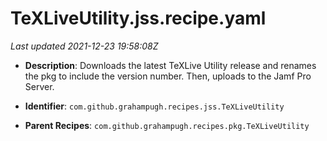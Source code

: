 # TeXLiveUtility.jss.recipe.yaml

_Last updated 2021-12-23 19:58:08Z_

- **Description**: Downloads the latest TeXLive Utility release and renames the pkg to include the version number. Then, uploads to the Jamf Pro Server.

- **Identifier**: `com.github.grahampugh.recipes.jss.TeXLiveUtility`

- **Parent Recipes**: `com.github.grahampugh.recipes.pkg.TeXLiveUtility`